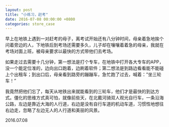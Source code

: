 ```yaml
---
layout: post
title: "小练习，赶考"
date: 2016-07-08 00:00:00 +0800
categories: store_case
---
```


早上在地铁上遇到一对赶考的母子，离考试开始还有八分钟时间，母亲着急地挨个问着旁边的人，下地铁后到考场还需要多久，儿子却在嚷嚷着着急的母亲，我就在考场对面上班，被母亲要求以最快的方式带他们去考场。

如果走过去需要十几分钟，第一想法是打个专车，在地铁中打开各大专车的APP，没一个能定位准的，边向出口跑着，边刷着软件；第二想法是到路边看看能不能碰上个出租车；到出口后，母亲看到路旁的蹦蹦车，急忙跑了过去，喊着：”坐三轮车！”

我竟然把他们忘了，每天从地铁出来就能看到的三轮车，他们才是最快的到达方式。僵化的思维方式真可怕，就像前些天，在北戴河骑双人观光自行车，一条沿海公路，左边是靠近大海的人行道，右边是没有自行车道的机动车道，习惯性地想往右边走，忽略了左边无人的人行道和美丽的风景。

2016.07.08